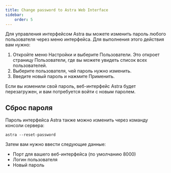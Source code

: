 ```yaml
---
title: Change password to Astra Web Interface
sidebar:
    order: 5
---
```


Для управления интерфейсом Astra вы можете изменить пароль любого пользователя через меню интерфейса. Для выполнения этого действия вам нужно:

1. Откройте меню Настройки и выберите Пользователи. Это откроет страницу Пользователи, где вы можете увидеть список всех пользователей.
2. Выберите пользователя, чей пароль нужно изменить.
3. Введите новый пароль и нажмите Применить.

Если вы изменили свой пароль, веб-интерфейс Astra будет перезагружен, и вам потребуется войти с новым паролем.

## Сброс пароля

Пароль интерфейса Astra также можно изменить через команду консоли сервера:

```
astra --reset-password
```

Затем вам нужно ввести следующие данные:

- Порт для вашего веб-интерфейса (по умолчанию 8000)
- Логин пользователя
- Новый пароль